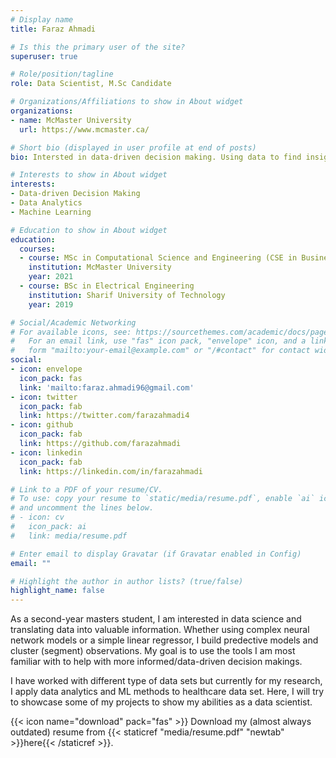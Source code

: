 ```yaml
---
# Display name
title: Faraz Ahmadi

# Is this the primary user of the site?
superuser: true

# Role/position/tagline
role: Data Scientist, M.Sc Candidate

# Organizations/Affiliations to show in About widget
organizations:
- name: McMaster University
  url: https://www.mcmaster.ca/

# Short bio (displayed in user profile at end of posts)
bio: Intersted in data-driven decision making. Using data to find insight and knowledge.

# Interests to show in About widget
interests:
- Data-driven Decision Making
- Data Analytics
- Machine Learning

# Education to show in About widget
education:
  courses:
  - course: MSc in Computational Science and Engineering (CSE in Business)
    institution: McMaster University
    year: 2021
  - course: BSc in Electrical Engineering
    institution: Sharif University of Technology
    year: 2019

# Social/Academic Networking
# For available icons, see: https://sourcethemes.com/academic/docs/page-builder/#icons
#   For an email link, use "fas" icon pack, "envelope" icon, and a link in the
#   form "mailto:your-email@example.com" or "/#contact" for contact widget.
social:
- icon: envelope
  icon_pack: fas
  link: 'mailto:faraz.ahmadi96@gmail.com'
- icon: twitter
  icon_pack: fab
  link: https://twitter.com/farazahmadi4
- icon: github
  icon_pack: fab
  link: https://github.com/farazahmadi
- icon: linkedin
  icon_pack: fab
  link: https://linkedin.com/in/farazahmadi

# Link to a PDF of your resume/CV.
# To use: copy your resume to `static/media/resume.pdf`, enable `ai` icons in `params.toml`, 
# and uncomment the lines below.
# - icon: cv
#   icon_pack: ai
#   link: media/resume.pdf

# Enter email to display Gravatar (if Gravatar enabled in Config)
email: ""

# Highlight the author in author lists? (true/false)
highlight_name: false
---
```


As a second-year masters student, I am interested in data science and translating data into valuable information. Whether using complex neural network models or a simple linear regressor, I build predective models and cluster (segment) observations. My goal is to use the tools I am most familiar with to help with more informed/data-driven decision makings.

I have worked with different type of data sets but currently for my research, I apply data analytics and ML methods to healthcare data set. Here, I will try to showcase some of my projects to show my abilities as a data scientist.

{{< icon name="download" pack="fas" >}} Download my (almost always outdated) resume from {{< staticref "media/resume.pdf" "newtab" >}}here{{< /staticref >}}.
